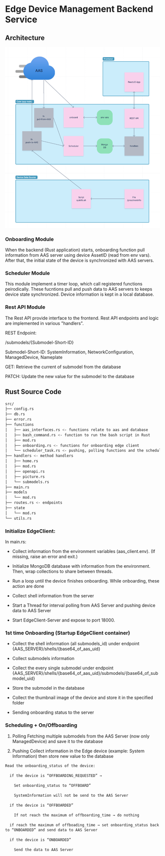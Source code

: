 
# Edge Device Management Backend Service

## Architecture 

![plot](./images/backend-arche.png)


### Onboarding Module
When the backend (Rust application) starts, onboarding function pull information from AAS server using device AssetID (read from env vars). After that, 
the initial state of the device is synchronized with AAS servers.

### Scheduler Module

This module implement a timer loop, which call registered functions peirodically. These fucntions pull and push data to AAS servers to keeps 
device state synchronized. Device information is kept in a local database.

### Rest API Module
The Rest API provide interface to the frontend. Rest API endpoints and logic are implemented in various "handlers".

REST Endpoint:

/submodels/{Submodel-Short-ID}

Submodel-Short-ID: SystemInformation, NetworkConfiguration, ManagedDevice, Nameplate

GET: Retrieve the current of submodel from the database

PATCH: Update the new value for the submodel to the database



## Rust Source Code

```bash
src/
├── config.rs
├── db.rs
├── error.rs
├── functions
│   ├── aas_interfaces.rs <- functions relate to aas and database 
│   ├── bash_command.rs <- function to run the bash script in Rust
│   ├── mod.rs 
│   ├── onboarding.rs <- functions for onboarding edge client
│   └── scheduler_task.rs <- pushing, polling functions and the scheduler
├── handlers <- method handlers
│   ├── home.rs
│   ├── mod.rs
│   ├── openapi.rs
│   ├── picture.rs
│   └── submodels.rs
├── main.rs
├── models
│   └── mod.rs
├── routes.rs <- endpoints
├── state
│   └── mod.rs
└── utils.rs

```


### Initialize EdgeClient:

In main.rs:

* Collect information from the environment variables (aas_client.env). (If missing, raise an error and exit.)

* Initialize MongoDB database with information from the environment. Then, wrap collections to share between threads.

* Run a loop until the device finishes onboarding. While onboarding, these action are done

* Collect shell information from the server

* Start a Thread for interval polling from AAS Server and pushing device data to AAS Server

* Start EdgeClient-Server and expose to port 18000.

### 1st time Onboarding (Startup EdgeClient container)

* Collect the shell information (all submodels_id) under endpoint {AAS_SERVER}/shells/{base64_of_aas_uid}

* Collect submodels information

* Collect the every single submodel under endpoint {AAS_SERVER}/shells/{base64_of_aas_uid}/submodels/{base64_of_submodel_uid}

* Store the submodel in the database

* Collect the thumbnail image of the device and store it in the specified folder

* Sending onboarding status to the server

### Scheduling + On/Offboarding
1. Polling
Fetching multiple submodels from the AAS Server (now only ManagedDevice) and save it to the database

2. Pushing
Collect information in the Edge device (example: System Information) then store new value to the database

```
Read the onboarding_status of the device:

  if the device is “OFFBOARDING_REQUESTED” → 

    Set onboarding_status to “OFFBOARD”

    SystemInformation will not be send to the AAS Server

  if the device is “OFFBOARDED” 

    If not reach the maximum of offboarding_time → do nothing

  if reach the maximum of offboading_time → set onboarding_status back to “ONBOARDED” and send data to AAS Server

  if the device is “ONBOARDED”

    Send the data to AAS Server
```